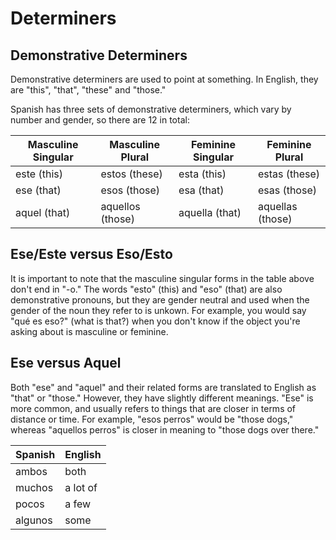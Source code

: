 # Determiners

## Demonstrative Determiners

Demonstrative determiners are used to point at something. In English, they are "this", "that", "these" and "those."

Spanish has three sets of demonstrative determiners, which vary by number and gender, so there are 12 in total:

| Masculine Singular	| Masculine Plural	| Feminine Singular	| Feminine Plural | 
| ------- | ------- | -------- | -------- |
| este (this)	| estos (these)	| esta (this)	| estas (these)| 
| ese (that)	| esos (those)	| esa (that)	| esas (those)| 
| aquel (that)	| aquellos (those)	| aquella (that)	| aquellas (those)| 

## Ese/Este versus Eso/Esto

It is important to note that the masculine singular forms in the table above don't end in "-o." The words "esto" (this) and "eso" (that) are also demonstrative pronouns, but they are gender neutral and used when the gender of the noun they refer to is unkown. For example, you would say "qué es eso?" (what is that?) when you don't know if the object you're asking about is masculine or feminine.

## Ese versus Aquel

Both "ese" and "aquel" and their related forms are translated to English as "that" or "those." However, they have slightly different meanings. "Ese" is more common, and usually refers to things that are closer in terms of distance or time. For example, "esos perros" would be "those dogs," whereas "aquellos perros" is closer in meaning to "those dogs over there."



| Spanish | English | 
| ----- | ------- | 
| ambos | both |
| muchos | a lot of |
| pocos | a few |
| algunos | some |
